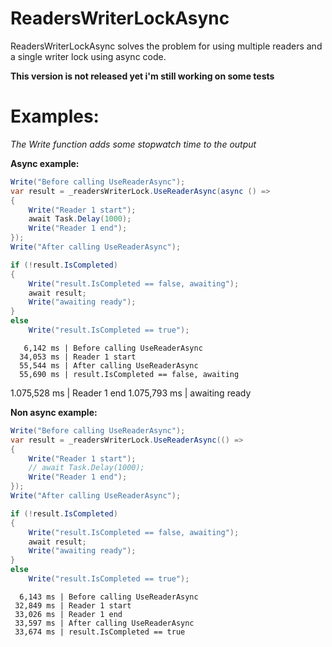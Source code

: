 # ReadersWriterLockAsync
ReadersWriterLockAsync solves the problem for using multiple readers and a single writer lock using async code.

**This version is not released yet i'm still working on some tests**

# Examples:

*The Write function adds some stopwatch time to the output*

**Async example:**

```csharp
Write("Before calling UseReaderAsync");
var result = _readersWriterLock.UseReaderAsync(async () =>
{
    Write("Reader 1 start");
    await Task.Delay(1000);
    Write("Reader 1 end");
});
Write("After calling UseReaderAsync");

if (!result.IsCompleted)
{
    Write("result.IsCompleted == false, awaiting");
    await result;
    Write("awaiting ready");
}
else
    Write("result.IsCompleted == true");
```

       6,142 ms | Before calling UseReaderAsync
      34,053 ms | Reader 1 start
      55,544 ms | After calling UseReaderAsync
      55,690 ms | result.IsCompleted == false, awaiting
   1.075,528 ms | Reader 1 end
   1.075,793 ms | awaiting ready
 
 
**Non async example:**

```csharp
Write("Before calling UseReaderAsync");
var result = _readersWriterLock.UseReaderAsync(() =>
{
    Write("Reader 1 start");
    // await Task.Delay(1000);
    Write("Reader 1 end");
});
Write("After calling UseReaderAsync");

if (!result.IsCompleted)
{
    Write("result.IsCompleted == false, awaiting");
    await result;
    Write("awaiting ready");
}
else
    Write("result.IsCompleted == true");
```

      6,143 ms | Before calling UseReaderAsync
     32,849 ms | Reader 1 start
     33,026 ms | Reader 1 end
     33,597 ms | After calling UseReaderAsync
     33,674 ms | result.IsCompleted == true
